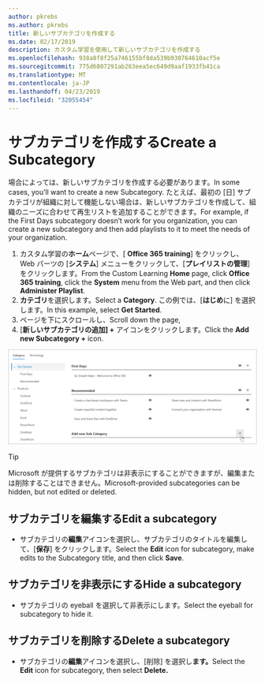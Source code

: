 ```yaml
---
author: pkrebs
ms.author: pkrebs
title: 新しいサブカテゴリを作成する
ms.date: 02/17/2019
description: カスタム学習を使用して新しいサブカテゴリを作成する
ms.openlocfilehash: 938a8f8f25a746155bf8da539b930764610acf5e
ms.sourcegitcommit: 775d6807291ab263eea5ec649d9aaf1933fb41ca
ms.translationtype: MT
ms.contentlocale: ja-JP
ms.lasthandoff: 04/23/2019
ms.locfileid: "32055454"
---
```

# <a name="create-a-subcategory"></a><span data-ttu-id="d2efa-103">サブカテゴリを作成する</span><span class="sxs-lookup"><span data-stu-id="d2efa-103">Create a Subcategory</span></span> 
<span data-ttu-id="d2efa-104">場合によっては、新しいサブカテゴリを作成する必要があります。</span><span class="sxs-lookup"><span data-stu-id="d2efa-104">In some cases, you’ll want to create a new Subcategory.</span></span> <span data-ttu-id="d2efa-105">たとえば、最初の [日] サブカテゴリが組織に対して機能しない場合は、新しいサブカテゴリを作成して、組織のニーズに合わせて再生リストを追加することができます。</span><span class="sxs-lookup"><span data-stu-id="d2efa-105">For example, if the First Days subcategory doesn’t work for you organization, you can create a new subcategory and then add playlists to it to meet the needs of your organization.</span></span> 

1. <span data-ttu-id="d2efa-106">カスタム学習の**ホーム**ページで、[ **Office 365 training**] をクリックし、Web パーツの [**システム**] メニューをクリックして、[**プレイリストの管理**] をクリックします。</span><span class="sxs-lookup"><span data-stu-id="d2efa-106">From the Custom Learning **Home** page, click **Office 365 training**, click the **System** menu from the Web part, and then click **Administer Playlist**.</span></span> 
2. <span data-ttu-id="d2efa-107">**カテゴリ**を選択します。</span><span class="sxs-lookup"><span data-stu-id="d2efa-107">Select a **Category**.</span></span> <span data-ttu-id="d2efa-108">この例では、[**はじめ**に] を選択します。</span><span class="sxs-lookup"><span data-stu-id="d2efa-108">In this example, select **Get Started**.</span></span>  
3. <span data-ttu-id="d2efa-109">ページを下にスクロールし、</span><span class="sxs-lookup"><span data-stu-id="d2efa-109">Scroll down the page,</span></span> 
3. <span data-ttu-id="d2efa-110">[**新しいサブカテゴリの追加] +** アイコンをクリックします。</span><span class="sxs-lookup"><span data-stu-id="d2efa-110">Click the **Add new Subcategory +** icon.</span></span>  

![cg-newsubcategory](media/cg-newsubcategory.png)

> [!TIP]
> <span data-ttu-id="d2efa-112">Microsoft が提供するサブカテゴリは非表示にすることができますが、編集または削除することはできません。</span><span class="sxs-lookup"><span data-stu-id="d2efa-112">Microsoft-provided subcategories can be hidden, but not edited or deleted.</span></span> 

## <a name="edit-a-subcategory"></a><span data-ttu-id="d2efa-113">サブカテゴリを編集する</span><span class="sxs-lookup"><span data-stu-id="d2efa-113">Edit a subcategory</span></span>
- <span data-ttu-id="d2efa-114">サブカテゴリの**編集**アイコンを選択し、サブカテゴリのタイトルを編集して、[**保存**] をクリックします。</span><span class="sxs-lookup"><span data-stu-id="d2efa-114">Select the **Edit** icon for subcategory, make edits to the Subcategory title, and then click **Save**.</span></span>

## <a name="hide-a-subcategory"></a><span data-ttu-id="d2efa-115">サブカテゴリを非表示にする</span><span class="sxs-lookup"><span data-stu-id="d2efa-115">Hide a subcategory</span></span>
- <span data-ttu-id="d2efa-116">サブカテゴリの eyeball を選択して非表示にします。</span><span class="sxs-lookup"><span data-stu-id="d2efa-116">Select the eyeball for subcategory to hide it.</span></span> 

## <a name="delete-a-subcategory"></a><span data-ttu-id="d2efa-117">サブカテゴリを削除する</span><span class="sxs-lookup"><span data-stu-id="d2efa-117">Delete a subcategory</span></span>
- <span data-ttu-id="d2efa-118">サブカテゴリの**編集**アイコンを選択し、[削除] を選択し**ます。**</span><span class="sxs-lookup"><span data-stu-id="d2efa-118">Select the **Edit** icon for subcategory, then select **Delete.**</span></span> 
